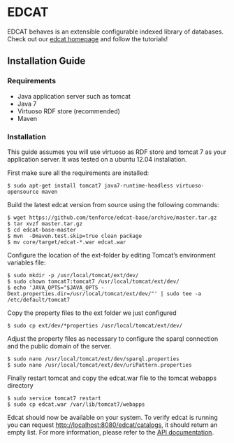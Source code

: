 EDCAT
=====

EDCAT behaves is an extensible configurable indexed library of databases.  Check out our [edcat homepage](http://edcat.tenforce.com) and follow the tutorials!

Installation Guide
-------------

### Requirements

* Java application server such as tomcat
* Java 7
* Virtuoso RDF store (recommended)
* Maven

### Installation

This guide assumes you will use virtuoso as RDF store and tomcat 7 as your application server. It was tested on a ubuntu 12.04 installation.

First make sure all the requirements are installed:

    $ sudo apt-get install tomcat7 java7-runtime-headless virtuoso-opensource maven
    
Build the latest edcat version from source using the following commands:

    $ wget https://github.com/tenforce/edcat-base/archive/master.tar.gz
    $ tar xvzf master.tar.gz
    $ cd edcat-base-master
    $ mvn  -Dmaven.test.skip=true clean package
    $ mv core/target/edcat-*.war edcat.war
    
Configure the location of the ext-folder by editing Tomcat’s environment variables file:

    $ sudo mkdir -p /usr/local/tomcat/ext/dev/
    $ sudo chown tomcat7:tomcat7 /usr/local/tomcat/ext/dev/
    $ echo 'JAVA_OPTS="$JAVA_OPTS -Dext.properties.dir=/usr/local/tomcat/ext/dev/"' | sudo tee -a /etc/default/tomcat7
    
Copy the property files to the ext folder we just configured

    $ sudo cp ext/dev/*properties /usr/local/tomcat/ext/dev/
    
Adjust the property files as necessary to configure the sparql connection and the public domain of the server.

    $ sudo nano /usr/local/tomcat/ext/dev/sparql.properties
    $ sudo nano /usr/local/tomcat/ext/dev/uriPattern.properties
    
Finally restart tomcat and copy the edcat.war file to the tomcat webapps directory

    $ sudo service tomcat7 restart
    $ sudo cp edcat.war /var/lib/tomcat7/webapps
    
Edcat should now be available on your system. To verify edcat is running you can request [http://localhost:8080/edcat/catalogs](http://localhost:8080/edcat/catalogs), it should return an empty list. For more information, please refer to the [API documentation](http://edcat.tenforce.com/dev/api).
